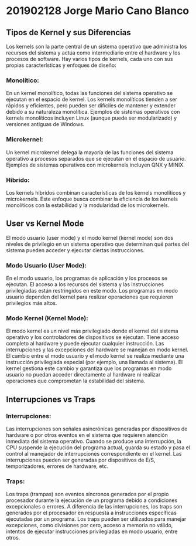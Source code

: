 # 201902128 Jorge Mario Cano Blanco

## Tipos de Kernel y sus Diferencias

Los kernels son la parte central de un sistema operativo que administra los recursos del sistema y actúa como intermediario entre el hardware y los procesos de software. Hay varios tipos de kernels, cada uno con sus propias características y enfoques de diseño:

### Monolítico:

En un kernel monolítico, todas las funciones del sistema operativo se ejecutan en el espacio de kernel. Los kernels monolíticos tienden a ser rápidos y eficientes, pero pueden ser difíciles de mantener y extender debido a su naturaleza monolítica.
Ejemplos de sistemas operativos con kernels monolíticos incluyen Linux (aunque puede ser modularizado) y versiones antiguas de Windows.

### Microkernel:

Un kernel microkernel delega la mayoría de las funciones del sistema operativo a procesos separados que se ejecutan en el espacio de usuario.
Ejemplos de sistemas operativos con microkernels incluyen QNX y MINIX.

### Híbrido:

Los kernels híbridos combinan características de los kernels monolíticos y microkernels. Este enfoque busca combinar la eficiencia de los kernels monolíticos con la estabilidad y la modularidad de los microkernels.

## User vs Kernel Mode

El modo usuario (user mode) y el modo kernel (kernel mode) son dos niveles de privilegio en un sistema operativo que determinan qué partes del sistema pueden acceder y ejecutar ciertas instrucciones.

### Modo Usuario (User Mode):

En el modo usuario, los programas de aplicación y los procesos se ejecutan. El acceso a los recursos del sistema y las instrucciones privilegiadas están restringidos en este modo. Los programas en modo usuario dependen del kernel para realizar operaciones que requieren privilegios más altos.

### Modo Kernel (Kernel Mode):

El modo kernel es un nivel más privilegiado donde el kernel del sistema operativo y los controladores de dispositivos se ejecutan. Tiene acceso completo al hardware y puede ejecutar cualquier instrucción. Las interrupciones y las excepciones del hardware se manejan en modo kernel. El cambio entre el modo usuario y el modo kernel se realiza mediante una instrucción privilegiada especial (por ejemplo, una llamada al sistema). El kernel gestiona este cambio y garantiza que los programas en modo usuario no puedan acceder directamente al hardware ni realizar operaciones que comprometan la estabilidad del sistema.

## Interrupciones vs Traps

### Interrupciones:

Las interrupciones son señales asincrónicas generadas por dispositivos de hardware o por otros eventos en el sistema que requieren atención inmediata del sistema operativo. Cuando se produce una interrupción, la CPU suspende la ejecución del programa actual, guarda su estado y pasa el control al manejador de interrupciones correspondiente en el kernel. Las interrupciones pueden ser generadas por dispositivos de E/S, temporizadores, errores de hardware, etc.

### Traps:

Los traps (trampas) son eventos síncronos generados por el propio procesador durante la ejecución de un programa debido a condiciones excepcionales o errores. A diferencia de las interrupciones, los traps son generados por el procesador en respuesta a instrucciones específicas ejecutadas por un programa. Los traps pueden ser utilizados para manejar excepciones, como divisiones por cero, acceso a memoria no válido, intentos de ejecutar instrucciones privilegiadas en modo usuario, entre otros.
